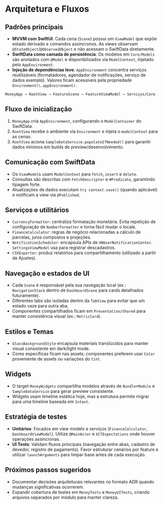 # Arquitetura e Fluxos

## Padrões principais
- **MVVM com SwiftUI**: Cada cena (`Scene`) possui um `ViewModel` que expõe estado derivado e comandos assíncronos. As views observam `@StateObject`/`@ObservedObject` e não acessam o SwiftData diretamente.
- **SwiftData como camada de persistência**: Os modelos em `Core/Models` são anotados com `@Model` e disponibilizados via `ModelContext`, injetado pelo `AppEnvironment`.
- **Injeção de dependências leve**: `AppEnvironment` concentra serviços reutilizáveis (formatadores, agendador de notificações, serviço de dados exemplo). Valores ficam acessíveis pela propriedade `Environment(\.appEnvironment)`.

```
MoneyApp → RootView → FeatureScene → FeatureViewModel → Serviços/Core
```

## Fluxo de inicialização
1. `MoneyApp` cria `AppEnvironment`, configurando o `ModelContainer` do SwiftData.
2. `RootView` recebe o ambiente via `Environment` e injeta o `modelContext` para as cenas.
3. `RootView` aciona `SampleDataService.populateIfNeeded()` para garantir dados mínimos em builds de preview/desenvolvimento.

## Comunicação com SwiftData
- Os `ViewModel`s usam `ModelContext` para `fetch`, `insert` e `delete`.
- Consultas são descritas com `FetchDescriptor` e `#Predicate`, garantindo tipagem forte.
- Atualizações de dados executam `try context.save()` (quando aplicável) e notificam a view via `@Published`.

## Serviços e utilitários
- `CurrencyFormatter`: centraliza formatação monetária. Evita repetição de configuração de `NumberFormatter` e torna fácil mudar o locale.
- `FinanceCalculator`: regras de negócio relacionadas a cálculo de parcelas, juros compostos e projeções.
- `NotificationScheduler`: encapsula APIs de `UNUserNotificationCenter`. `SettingsViewModel` usa para registrar descadastros.
- `CSVExporter`: produz relatórios para compartilhamento (utilizado a partir de Ajustes).

## Navegação e estados de UI
- Cada `Scene` é responsável pela sua navegação local (ex.: `NavigationStack` dentro de `DashboardScene` para cards detalhados futuramente).
- Diferentes tabs são isoladas dentro da `TabView` para evitar que um estado vaze para outra aba.
- Componentes compartilhados ficam em `Presentation/Shared` para manter consistência visual (ex.: `MetricCard`).

## Estilos e Temas
- `GlassBackgroundStyle` encapsula materiais translúcidos para manter visual consistente em dark/light mode.
- Cores específicas ficam nas assets; componentes preferem usar `Color` proveniente de assets ou variações do `tint`.

## Widgets
- O target `MoneyWidgets` compartilha modelos através de `Bundle+Module` e `SampleDataService` para gerar preview consistente.
- Widgets usam timeline estática hoje, mas a estrutura permite migrar para uma timeline baseada em `Intent`.

## Estratégia de testes
- **Unitários**: Focados em view models e serviços (`FinanceCalculator`, `DashboardViewModel`). Utilize `@MainActor` e `XCTExpectations` onde houver operações assíncronas.
- **UI Tests**: Validam fluxos principais (navegação entre abas, cadastro de devedor, registro de pagamento). Favor estruturar cenários por feature e utilizar `launchArguments` para limpar base antes de cada execução.

## Próximos passos sugeridos
- Documentar decisões arquiteturais relevantes no formato ADR quando mudanças significativas ocorrerem.
- Expandir cobertura de testes em `MoneyTests` e `MoneyUITests`, criando arquivos separados por módulo para manter clareza.

